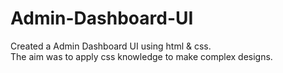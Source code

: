 # Admin-Dashboard-UI
Created a Admin Dashboard UI using html & css.<br />
The aim was to apply css knowledge to make complex designs.
